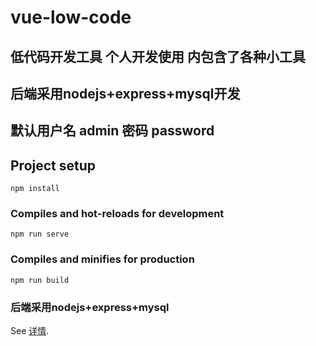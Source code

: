 # vue-low-code
## 低代码开发工具  个人开发使用  内包含了各种小工具
##  后端采用nodejs+express+mysql开发
##  默认用户名  admin   密码  password
## Project setup
```
npm install
```

### Compiles and hot-reloads for development
```
npm run serve
```

### Compiles and minifies for production
```
npm run build
```

### 后端采用nodejs+express+mysql
See [详情](https://gitee.com/zhou-hetao/node-api.git).
